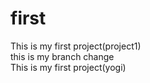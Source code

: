 # first
This is my first project(project1) <br>
this is my  branch change<BR>
This is my first project(yogi)<br>
